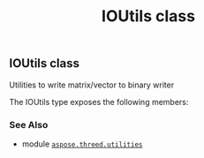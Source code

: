 ﻿---
title: IOUtils class
second_title: Aspose.3D for Python via .NET API References
description: 
type: docs
weight: 90
url: /aspose.threed.utilities/ioutils/
is_root: false
---

## IOUtils class

Utilities to write matrix/vector to binary writer



The IOUtils type exposes the following members:


### See Also
* module [`aspose.threed.utilities`](..)
